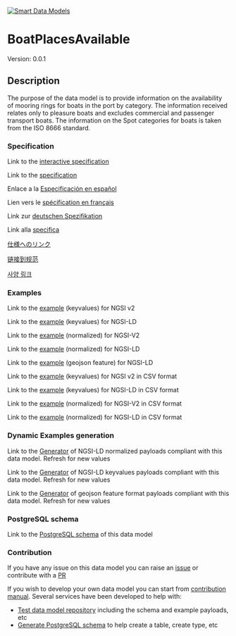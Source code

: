 [![Smart Data Models](https://smartdatamodels.org/wp-content/uploads/2022/01/SmartDataModels_logo.png "Logo")](https://smartdatamodels.org)
# BoatPlacesAvailable
Version: 0.0.1

## Description 

The purpose of the data model is to provide information on the availability of mooring rings for boats in the port by category. The information received relates only to pleasure boats and excludes commercial and passenger transport boats. The information on the Spot categories for boats is taken from the ISO 8666 standard.
### Specification

Link to the [interactive specification](https://swagger.lab.fiware.org/?url=https://smart-data-models.github.io/dataModel.Ports/BoatPlacesAvailable/swagger.yaml)

Link to the [specification](https://github.com/smart-data-models/dataModel.Ports/blob/master/BoatPlacesAvailable/doc/spec.md)

Enlace a la [Especificación en español](https://github.com/smart-data-models/dataModel.Ports/blob/master/BoatPlacesAvailable/doc/spec_ES.md)

Lien vers le [spécification en français](https://github.com/smart-data-models/dataModel.Ports/blob/master/BoatPlacesAvailable/doc/spec_FR.md)

Link zur [deutschen Spezifikation](https://github.com/smart-data-models/dataModel.Ports/blob/master/BoatPlacesAvailable/doc/spec_DE.md)

Link alla [specifica](https://github.com/smart-data-models/dataModel.Ports/blob/master/BoatPlacesAvailable/doc/spec_IT.md)

[仕様へのリンク](https://github.com/smart-data-models/dataModel.Ports/blob/master/BoatPlacesAvailable/doc/spec_JA.md)

[链接到规范](https://github.com/smart-data-models/dataModel.Ports/blob/master/BoatPlacesAvailable/doc/spec_ZH.md)

[사양 링크](https://github.com/smart-data-models/dataModel.Ports/blob/master/BoatPlacesAvailable/doc/spec_KO.md)
### Examples

Link to the [example](https://smart-data-models.github.io/dataModel.Ports/BoatPlacesAvailable/examples/example.json) (keyvalues) for NGSI v2

Link to the [example](https://smart-data-models.github.io/dataModel.Ports/BoatPlacesAvailable/examples/example.jsonld) (keyvalues) for NGSI-LD

Link to the [example](https://smart-data-models.github.io/dataModel.Ports/BoatPlacesAvailable/examples/example-normalized.json) (normalized) for NGSI-V2

Link to the [example](https://smart-data-models.github.io/dataModel.Ports/BoatPlacesAvailable/examples/example-normalized.jsonld) (normalized) for NGSI-LD

Link to the [example](https://smart-data-models.github.io/dataModel.Ports/BoatPlacesAvailable/examples/example-geojsonfeature.json) (geojson feature) for NGSI-LD

Link to the [example](https://github.com/smart-data-models/dataModel.Ports/blob/master/BoatPlacesAvailable/examples/example.json.csv) (keyvalues) for NGSI v2 in CSV format

Link to the [example](https://github.com/smart-data-models/dataModel.Ports/blob/master/BoatPlacesAvailable/examples/example.jsonld.csv) (keyvalues) for NGSI-LD in CSV format

Link to the [example](https://github.com/smart-data-models/dataModel.Ports/blob/master/BoatPlacesAvailable/examples/example-normalized.json.csv) (normalized) for NGSI-V2 in CSV format

Link to the [example](https://github.com/smart-data-models/dataModel.Ports/blob/master/BoatPlacesAvailable/examples/example-normalized.jsonld.csv) (normalized) for NGSI-LD in CSV format
### Dynamic Examples generation

Link to the [Generator](https://smartdatamodels.org/extra/ngsi-ld_generator.php?schemaUrl=https://raw.githubusercontent.com/smart-data-models/dataModel.Ports/master/BoatPlacesAvailable/schema.json&email=info@smartdatamodels.org) of NGSI-LD normalized payloads compliant with this data model. Refresh for new values

Link to the [Generator](https://smartdatamodels.org/extra/ngsi-ld_generator_keyvalues.php?schemaUrl=https://raw.githubusercontent.com/smart-data-models/dataModel.Ports/master/BoatPlacesAvailable/schema.json&email=info@smartdatamodels.org) of NGSI-LD keyvalues payloads compliant with this data model. Refresh for new values

Link to the [Generator](https://smartdatamodels.org/extra/geojson_features_generator.php?schemaUrl=https://raw.githubusercontent.com/smart-data-models/dataModel.Ports/master/BoatPlacesAvailable/schema.json&email=info@smartdatamodels.org) of geojson feature format payloads compliant with this data model. Refresh for new values
### PostgreSQL schema

Link to the [PostgreSQL schema](https://github.com/smart-data-models/dataModel.Ports/blob/master/BoatPlacesAvailable/schema.sql) of this data model
### Contribution

 If you have any issue on this data model you can raise an [issue](https://github.com/smart-data-models/dataModel.Ports/issues)  or contribute with a [PR](https://github.com/smart-data-models/dataModel.Ports/pulls)

 If you wish to develop your own data model you can start from [contribution manual](https://bit.ly/contribution_manual). Several services have been developed to help with: 
 - [Test data model repository](https://smartdatamodels.org/index.php/data-models-contribution-api/) including the schema and example payloads, etc
 - [Generate PostgreSQL schema](https://smartdatamodels.org/index.php/sql-service/) to help create a table, create type, etc